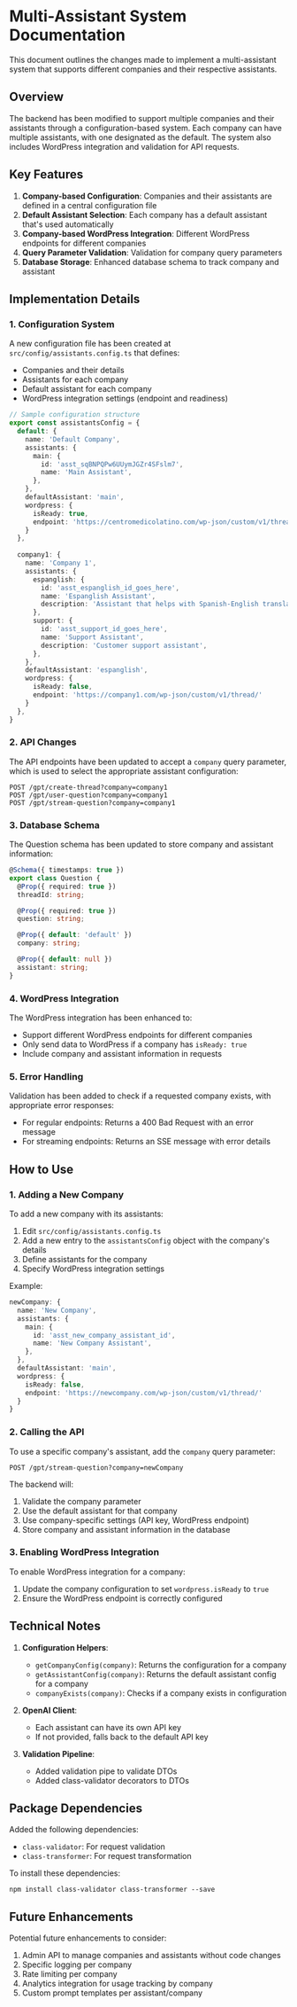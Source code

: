 # Multi-Assistant System Documentation

This document outlines the changes made to implement a multi-assistant system that supports different companies and their respective assistants.

## Overview

The backend has been modified to support multiple companies and their assistants through a configuration-based system. Each company can have multiple assistants, with one designated as the default. The system also includes WordPress integration and validation for API requests.

## Key Features

1. **Company-based Configuration**: Companies and their assistants are defined in a central configuration file
2. **Default Assistant Selection**: Each company has a default assistant that's used automatically
3. **Company-based WordPress Integration**: Different WordPress endpoints for different companies
4. **Query Parameter Validation**: Validation for company query parameters
5. **Database Storage**: Enhanced database schema to track company and assistant

## Implementation Details

### 1. Configuration System

A new configuration file has been created at `src/config/assistants.config.ts` that defines:

- Companies and their details
- Assistants for each company
- Default assistant for each company
- WordPress integration settings (endpoint and readiness)

```typescript
// Sample configuration structure
export const assistantsConfig = {
  default: {
    name: 'Default Company',
    assistants: {
      main: {
        id: 'asst_sqBNPQPw6UUymJGZr4SFslm7',
        name: 'Main Assistant',
      },
    },
    defaultAssistant: 'main',
    wordpress: {
      isReady: true,
      endpoint: 'https://centromedicolatino.com/wp-json/custom/v1/thread/'
    }
  },
  
  company1: {
    name: 'Company 1',
    assistants: {
      espanglish: {
        id: 'asst_espanglish_id_goes_here',
        name: 'Espanglish Assistant',
        description: 'Assistant that helps with Spanish-English translation',
      },
      support: {
        id: 'asst_support_id_goes_here',
        name: 'Support Assistant',
        description: 'Customer support assistant',
      },
    },
    defaultAssistant: 'espanglish',
    wordpress: {
      isReady: false,
      endpoint: 'https://company1.com/wp-json/custom/v1/thread/'
    }
  },
}
```

### 2. API Changes

The API endpoints have been updated to accept a `company` query parameter, which is used to select the appropriate assistant configuration:

```
POST /gpt/create-thread?company=company1
POST /gpt/user-question?company=company1
POST /gpt/stream-question?company=company1
```

### 3. Database Schema

The Question schema has been updated to store company and assistant information:

```typescript
@Schema({ timestamps: true })
export class Question {
  @Prop({ required: true })
  threadId: string;

  @Prop({ required: true })
  question: string;

  @Prop({ default: 'default' })
  company: string;

  @Prop({ default: null })
  assistant: string;
}
```

### 4. WordPress Integration

The WordPress integration has been enhanced to:
- Support different WordPress endpoints for different companies
- Only send data to WordPress if a company has `isReady: true`
- Include company and assistant information in requests

### 5. Error Handling

Validation has been added to check if a requested company exists, with appropriate error responses:
- For regular endpoints: Returns a 400 Bad Request with an error message
- For streaming endpoints: Returns an SSE message with error details

## How to Use

### 1. Adding a New Company

To add a new company with its assistants:

1. Edit `src/config/assistants.config.ts`
2. Add a new entry to the `assistantsConfig` object with the company's details
3. Define assistants for the company
4. Specify WordPress integration settings

Example:
```typescript
newCompany: {
  name: 'New Company',
  assistants: {
    main: {
      id: 'asst_new_company_assistant_id',
      name: 'New Company Assistant',
    },
  },
  defaultAssistant: 'main',
  wordpress: {
    isReady: false,
    endpoint: 'https://newcompany.com/wp-json/custom/v1/thread/'
  }
}
```

### 2. Calling the API

To use a specific company's assistant, add the `company` query parameter:

```
POST /gpt/stream-question?company=newCompany
```

The backend will:
1. Validate the company parameter
2. Use the default assistant for that company
3. Use company-specific settings (API key, WordPress endpoint)
4. Store company and assistant information in the database

### 3. Enabling WordPress Integration

To enable WordPress integration for a company:

1. Update the company configuration to set `wordpress.isReady` to `true`
2. Ensure the WordPress endpoint is correctly configured

## Technical Notes

1. **Configuration Helpers**: 
   - `getCompanyConfig(company)`: Returns the configuration for a company
   - `getAssistantConfig(company)`: Returns the default assistant config for a company
   - `companyExists(company)`: Checks if a company exists in configuration

2. **OpenAI Client**:
   - Each assistant can have its own API key
   - If not provided, falls back to the default API key

3. **Validation Pipeline**:
   - Added validation pipe to validate DTOs
   - Added class-validator decorators to DTOs

## Package Dependencies

Added the following dependencies:
- `class-validator`: For request validation
- `class-transformer`: For request transformation

To install these dependencies:
```
npm install class-validator class-transformer --save
```

## Future Enhancements

Potential future enhancements to consider:

1. Admin API to manage companies and assistants without code changes
2. Specific logging per company
3. Rate limiting per company
4. Analytics integration for usage tracking by company
5. Custom prompt templates per assistant/company